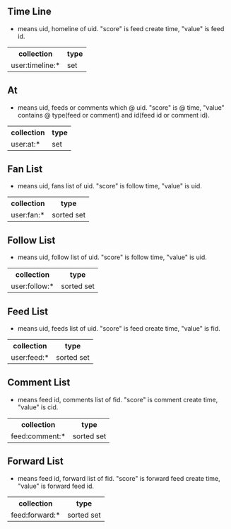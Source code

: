 ## Time Line  
* means uid, homeline of uid. "score" is feed create time, "value" is feed id.  

<table>
  <tr>
  	<th>collection</th>
  	<th>type</th>
  </tr>
  <tr>
    <td>user:timeline:*</td>
    <td>set</td>
  </tr>
</table>


## At  
* means uid, feeds or comments which @ uid. "score" is @ time, "value" contains @ type(feed or comment) and id(feed id or comment id).  

<table>
  <tr>
  	<th>collection</th>
  	<th>type</th>
  </tr>
  <tr>
    <td>user:at:*</td>
    <td>set</td>
  </tr>
</table>


## Fan List  
* means uid, fans list of uid. "score" is follow time, "value" is uid.

<table>
  <tr>
  	<th>collection</th>
  	<th>type</th>
  </tr>
  <tr>
    <td>user:fan:*</td>
    <td>sorted set</td>
  </tr>
</table>


## Follow List  
* means uid, follow list of uid. "score" is follow time, "value" is uid.  

<table>
  <tr>
  	<th>collection</th>
  	<th>type</th>
  </tr>
  <tr>
    <td>user:follow:*</td>
    <td>sorted set</td>
  </tr>
</table>


## Feed List  
* means uid, feeds list of uid. "score" is feed create time, "value" is fid.  

<table>
  <tr>
  	<th>collection</th>
  	<th>type</th>
  </tr>
  <tr>
    <td>user:feed:*</td>
    <td>sorted set</td>
  </tr>
</table>


## Comment List  
* means feed id, comments list of fid. "score" is comment create time, "value" is cid.  

<table>
  <tr>
  	<th>collection</th>
  	<th>type</th>
  </tr>
  <tr>
    <td>feed:comment:*</td>
    <td>sorted set</td>
  </tr>
</table>


## Forward List  
* means feed id, forward list of fid. "score" is forward feed create time, "value" is forward feed id.  

<table>
  <tr>
  	<th>collection</th>
  	<th>type</th>
  </tr>
  <tr>
    <td>feed:forward:*</td>
    <td>sorted set</td>
  </tr>
</table>